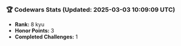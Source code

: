 ### 🏆 Codewars Stats (Updated: 2025-03-03 10:09:09 UTC)

- **Rank:** 8 kyu
- **Honor Points:** 3
- **Completed Challenges:** 1
